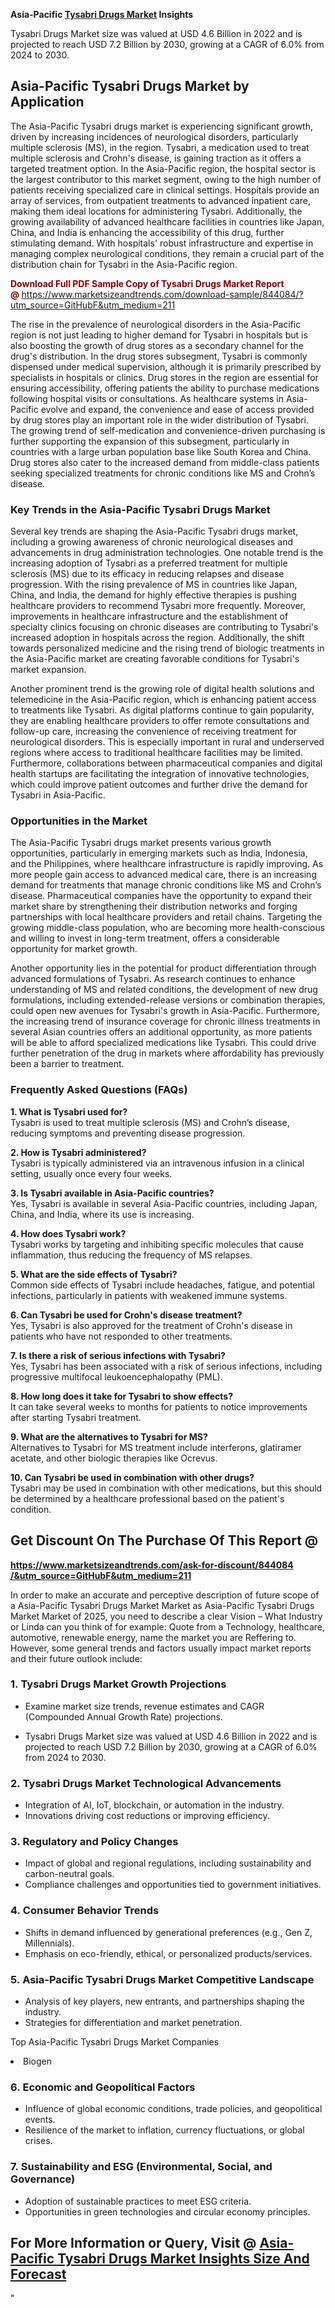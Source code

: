 <p><strong>Asia-Pacific&nbsp;<a href=""https://www.marketsizeandtrends.com/download-sample/844084/&amp;utm_source=GitHubF&amp;utm_medium=211"">Tysabri Drugs Market</a> Insights</strong></p><p>Tysabri Drugs Market size was valued at USD 4.6 Billion in 2022 and is projected to reach USD 7.2 Billion by 2030, growing at a CAGR of 6.0% from 2024 to 2030.</p><p><h2>Asia-Pacific Tysabri Drugs Market by Application</h2><p>The Asia-Pacific Tysabri drugs market is experiencing significant growth, driven by increasing incidences of neurological disorders, particularly multiple sclerosis (MS), in the region. Tysabri, a medication used to treat multiple sclerosis and Crohn's disease, is gaining traction as it offers a targeted treatment option. In the Asia-Pacific region, the hospital sector is the largest contributor to this market segment, owing to the high number of patients receiving specialized care in clinical settings. Hospitals provide an array of services, from outpatient treatments to advanced inpatient care, making them ideal locations for administering Tysabri. Additionally, the growing availability of advanced healthcare facilities in countries like Japan, China, and India is enhancing the accessibility of this drug, further stimulating demand. With hospitals' robust infrastructure and expertise in managing complex neurological conditions, they remain a crucial part of the distribution chain for Tysabri in the Asia-Pacific region.</p><p><p><strong><span style="color: #800000;">Download Full PDF Sample Copy of Tysabri Drugs Market Report @</span>&nbsp;</strong><a href="https://www.marketsizeandtrends.com/download-sample/844084/?utm_source=GitHubF&amp;utm_medium=211" target="_blank">https://www.marketsizeandtrends.com/download-sample/844084/?utm_source=GitHubF&amp;utm_medium=211</a></p></p><p>The rise in the prevalence of neurological disorders in the Asia-Pacific region is not just leading to higher demand for Tysabri in hospitals but is also boosting the growth of drug stores as a secondary channel for the drug's distribution. In the drug stores subsegment, Tysabri is commonly dispensed under medical supervision, although it is primarily prescribed by specialists in hospitals or clinics. Drug stores in the region are essential for ensuring accessibility, offering patients the ability to purchase medications following hospital visits or consultations. As healthcare systems in Asia-Pacific evolve and expand, the convenience and ease of access provided by drug stores play an important role in the wider distribution of Tysabri. The growing trend of self-medication and convenience-driven purchasing is further supporting the expansion of this subsegment, particularly in countries with a large urban population base like South Korea and China. Drug stores also cater to the increased demand from middle-class patients seeking specialized treatments for chronic conditions like MS and Crohn’s disease.</p><h3>Key Trends in the Asia-Pacific Tysabri Drugs Market</h3><p>Several key trends are shaping the Asia-Pacific Tysabri drugs market, including a growing awareness of chronic neurological diseases and advancements in drug administration technologies. One notable trend is the increasing adoption of Tysabri as a preferred treatment for multiple sclerosis (MS) due to its efficacy in reducing relapses and disease progression. With the rising prevalence of MS in countries like Japan, China, and India, the demand for highly effective therapies is pushing healthcare providers to recommend Tysabri more frequently. Moreover, improvements in healthcare infrastructure and the establishment of specialty clinics focusing on chronic diseases are contributing to Tysabri's increased adoption in hospitals across the region. Additionally, the shift towards personalized medicine and the rising trend of biologic treatments in the Asia-Pacific market are creating favorable conditions for Tysabri's market expansion.</p><p>Another prominent trend is the growing role of digital health solutions and telemedicine in the Asia-Pacific region, which is enhancing patient access to treatments like Tysabri. As digital platforms continue to gain popularity, they are enabling healthcare providers to offer remote consultations and follow-up care, increasing the convenience of receiving treatment for neurological disorders. This is especially important in rural and underserved regions where access to traditional healthcare facilities may be limited. Furthermore, collaborations between pharmaceutical companies and digital health startups are facilitating the integration of innovative technologies, which could improve patient outcomes and further drive the demand for Tysabri in Asia-Pacific.</p><h3>Opportunities in the Market</h3><p>The Asia-Pacific Tysabri drugs market presents various growth opportunities, particularly in emerging markets such as India, Indonesia, and the Philippines, where healthcare infrastructure is rapidly improving. As more people gain access to advanced medical care, there is an increasing demand for treatments that manage chronic conditions like MS and Crohn’s disease. Pharmaceutical companies have the opportunity to expand their market share by strengthening their distribution networks and forging partnerships with local healthcare providers and retail chains. Targeting the growing middle-class population, who are becoming more health-conscious and willing to invest in long-term treatment, offers a considerable opportunity for market growth.</p><p>Another opportunity lies in the potential for product differentiation through advanced formulations of Tysabri. As research continues to enhance understanding of MS and related conditions, the development of new drug formulations, including extended-release versions or combination therapies, could open new avenues for Tysabri's growth in Asia-Pacific. Furthermore, the increasing trend of insurance coverage for chronic illness treatments in several Asian countries offers an additional opportunity, as more patients will be able to afford specialized medications like Tysabri. This could drive further penetration of the drug in markets where affordability has previously been a barrier to treatment.</p><h3>Frequently Asked Questions (FAQs)</h3><p><strong>1. What is Tysabri used for?</strong><br>Tysabri is used to treat multiple sclerosis (MS) and Crohn’s disease, reducing symptoms and preventing disease progression.</p><p><strong>2. How is Tysabri administered?</strong><br>Tysabri is typically administered via an intravenous infusion in a clinical setting, usually once every four weeks.</p><p><strong>3. Is Tysabri available in Asia-Pacific countries?</strong><br>Yes, Tysabri is available in several Asia-Pacific countries, including Japan, China, and India, where its use is increasing.</p><p><strong>4. How does Tysabri work?</strong><br>Tysabri works by targeting and inhibiting specific molecules that cause inflammation, thus reducing the frequency of MS relapses.</p><p><strong>5. What are the side effects of Tysabri?</strong><br>Common side effects of Tysabri include headaches, fatigue, and potential infections, particularly in patients with weakened immune systems.</p><p><strong>6. Can Tysabri be used for Crohn's disease treatment?</strong><br>Yes, Tysabri is also approved for the treatment of Crohn's disease in patients who have not responded to other treatments.</p><p><strong>7. Is there a risk of serious infections with Tysabri?</strong><br>Yes, Tysabri has been associated with a risk of serious infections, including progressive multifocal leukoencephalopathy (PML).</p><p><strong>8. How long does it take for Tysabri to show effects?</strong><br>It can take several weeks to months for patients to notice improvements after starting Tysabri treatment.</p><p><strong>9. What are the alternatives to Tysabri for MS?</strong><br>Alternatives to Tysabri for MS treatment include interferons, glatiramer acetate, and other biologic therapies like Ocrevus.</p><p><strong>10. Can Tysabri be used in combination with other drugs?</strong><br>Tysabri may be used in combination with other medications, but this should be determined by a healthcare professional based on the patient's condition.</p></p><h2><strong>Get Discount On The Purchase Of This Report @&nbsp;</strong></h2><p><strong><a href=""https://www.marketsizeandtrends.com/ask-for-discount/844084/&amp;utm_source=GitHubF&amp;utm_medium=211"" target=""_blank"">https://www.marketsizeandtrends.com/ask-for-discount/844084<br />/&amp;utm_source=GitHubF&amp;utm_medium=211</a></strong></p><p>In order to make an accurate and perceptive description of future scope of a Asia-Pacific&nbsp;Tysabri Drugs Market Market as Asia-Pacific&nbsp;Tysabri Drugs Market Market of 2025, you need to describe a clear Vision &ndash; What Industry or Linda can you think of for example: Quote from a Technology, healthcare, automotive, renewable energy, name the market you are Reffering to. However, some general trends and factors usually impact market reports and their future outlook include:</p><h3>1.&nbsp;<strong>Tysabri Drugs Market Growth Projections</strong></h3><ul><li>Examine market size trends, revenue estimates and CAGR (Compounded Annual Growth Rate) projections.</li><li><p>Tysabri Drugs Market size was valued at USD 4.6 Billion in 2022 and is projected to reach USD 7.2 Billion by 2030, growing at a CAGR of 6.0% from 2024 to 2030.</p></li></ul><h3>2.&nbsp;<strong>Tysabri Drugs Market Technological Advancements</strong></h3><ul><li>Integration of AI, IoT, blockchain, or automation in the industry.</li><li>Innovations driving cost reductions or improving efficiency.</li></ul><h3>3.&nbsp;<strong>Regulatory and Policy Changes</strong></h3><ul><li>Impact of global and regional regulations, including sustainability and carbon-neutral goals.</li><li>Compliance challenges and opportunities tied to government initiatives.</li></ul><h3>4.&nbsp;<strong>Consumer Behavior Trends</strong></h3><ul><li>Shifts in demand influenced by generational preferences (e.g., Gen Z, Millennials).</li><li>Emphasis on eco-friendly, ethical, or personalized products/services.</li></ul><h3>5.&nbsp;<strong>Asia-Pacific Tysabri Drugs Market Competitive Landscape</strong></h3><ul><li>Analysis of key players, new entrants, and partnerships shaping the industry.</li><li>Strategies for differentiation and market penetration.</li></ul><p data-pm-slice=""1 1 []"">Top Asia-Pacific Tysabri Drugs Market Companies</p><div data-test-id=""""><p><li>Biogen</li></p></div><h3>6.&nbsp;<strong>Economic and Geopolitical Factors</strong></h3><ul><li>Influence of global economic conditions, trade policies, and geopolitical events.</li><li>Resilience of the market to inflation, currency fluctuations, or global crises.</li></ul><h3>7.&nbsp;<strong>Sustainability and ESG (Environmental, Social, and Governance)</strong></h3><ul><li>Adoption of sustainable practices to meet ESG criteria.</li><li>Opportunities in green technologies and circular economy principles.</li></ul><h2><strong>For More Information or Query, Visit @&nbsp;</strong><a href=""https://www.verifiedmarketreports.com/product/tysabri-drugs-market/"" target=""_blank"">Asia-Pacific Tysabri Drugs Market Insights Size And Forecast</a></h2>"
